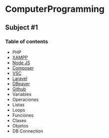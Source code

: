 # ComputerProgramming

## Subject #1

### Table of contents

- PHP
- [XAMPP](https://www.apachefriends.org/download.html)
- [Node JS](https://nodejs.org/en/)
- [Composer](https://getcomposer.org/)
- [VSC](https://code.visualstudio.com/)
- [Laravel](https://laravel.com/)
- [DBeaver](https://dbeaver.io/download/)
- [Github](https://github.com/eliassaso/ComputerProgramming)
- Variables
- Operaciones
- Listas
- Loops
- Funciones
- Clases
- Objetos
- DB Connection